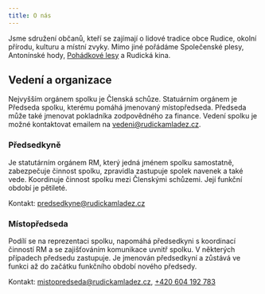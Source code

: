 ```yaml
---
title: O nás
---
```


Jsme sdružení občanů, kteří se zajímají o&nbsp;lidové tradice obce Rudice, okolní přírodu, kulturu a&nbsp;místní zvyky.
Mimo jiné pořádáme Společenské plesy, Antonínské hody, [Pohádkové lesy](https://pohles.rudickamladez.cz) a&nbsp;Rudická kina.

## Vedení a organizace

Nejvyšším orgánem spolku je Členská schůze.
Statuárním orgánem je Předseda spolku, kterému pomáhá jmenovaný místopředseda.
Předseda může také jmenovat pokladníka zodpovědného za finance.
Vedení spolku je možné kontaktovat emailem na [vedeni@rudickamladez.cz](mailto:vedeni@rudickamladez.cz).

### Předsedkyně

<!-- Petra Matušková -->
Je statutárním orgánem RM, který jedná jménem spolku samostatně, zabezpečuje činnost spolku, zpravidla zastupuje spolek navenek a&nbsp;také vede.
Koordinuje činnost spolku mezi Členskými schůzemi.
Její funkční období je pětileté.

Kontakt:
[predsedkyne@rudickamladez.cz](mailto:predsedkyne@rudickamladez.cz)

### Místopředseda

Podílí se na reprezentaci spolku, napomáhá předsedkyni s&nbsp;koordinací činností RM a&nbsp;se zajišťováním komunikace uvnitř spolku.
V&nbsp;některých případech předsedu zastupuje.
Je jmenován předsedkyní a&nbsp;zůstává ve funkci až do začátku funkčního období nového předsedy.

Kontakt:
[mistopredseda@rudickamladez.cz](mailto:mistopredseda@rudickamladez.cz),
[+420 604 192 783](tel:+420604192783)
